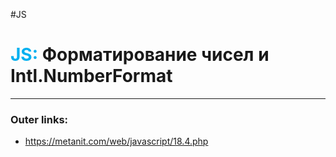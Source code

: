 #JS
# <font color="#00b0f0">JS:</font> Форматирование чисел и Intl.NumberFormat
---
### Outer links:
- https://metanit.com/web/javascript/18.4.php